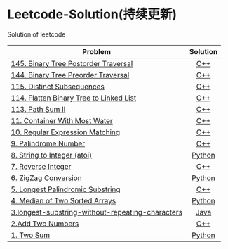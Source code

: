# Leetcode-Solution(持续更新)
Solution of leetcode

| Problem                                                              | Solution                                              | 
| -------------------------------------------------------------        | :-------------------------------------------------:   |
| [145. Binary Tree Postorder Traversal](https://leetcode.com/problems/binary-tree-postorder-traversal/)  | [C++](./CPP%20Solution/postorderTraversal.cpp) |
| [144. Binary Tree Preorder Traversal](https://leetcode.com/problems/binary-tree-preorder-traversal/)  | [C++](./CPP%20Solution/preorderTraversal.cpp) |
| [115. Distinct Subsequences](https://leetcode.com/problems/distinct-subsequences/)  | [C++](./CPP%20Solution/Distinct%20Subsequences.cpp) |
| [114. Flatten Binary Tree to Linked List](https://leetcode.com/problems/flatten-binary-tree-to-linked-list/)  | [C++](./CPP%20Solution/Flatten%20Binary%20Tree%20to%20Linked%20List.cpp) |
| [113. Path Sum II](https://leetcode.com/problems/path-sum-ii/)  | [C++](./CPP%20Solution/Path%20Sum%20II.cpp) |
| [11. Container With Most Water](https://leetcode.com/problems/container-with-most-water/)  | [C++](./CPP%20Solution/maxArea.cpp) |
| [10. Regular Expression Matching](https://leetcode.com/problems/regular-expression-matching/)  | [C++](./CPP%20Solution/isMatch.cpp) |
| [9. Palindrome Number](https://leetcode.com/problems/palindrome-number/)  | [C++](./CPP%20Solution/isPalindrome.cpp) |
| [8. String to Integer (atoi)](https://leetcode.com/problems/string-to-integer-atoi/)  | [Python](./Python%20Solution/myAtoi.py) |
| [7. Reverse Integer](https://leetcode.com/problems/reverse-integer/)  | [C++](./CPP%20Solution/reverse.cpp) |
| [6. ZigZag Conversion](https://leetcode.com/problems/zigzag-conversion/)  | [Python](./Python%20Solution/convert.py) |
| [5. Longest Palindromic Substring](https://leetcode.com/problems/longest-palindromic-substring/)  | [C++](./CPP%20Solution/longestPalindrome.cpp) |
| [4. Median of Two Sorted Arrays](https://leetcode.com/problems/path-sum-ii/)  | [Python](./Python%20Solution/findMedianSortedArrays.py) |
| [3.longest-substring-without-repeating-characters](https://leetcode.com/problems/longest-substring-without-repeating-characters/)  | [Java](./Java%20Solution/3.%20Longest%20Substring%20Without%20Repeating%20Characters.java)           |
| [2.Add Two Numbers](https://leetcode.com/problems/add-two-numbers/)  | [C++](./CPP%20Solution/Add_Two_Numbers.cpp)           |
| [1. Two Sum](https://leetcode.com/problems/two-sum/)                 | [Python](./Python%20Solution/Two%20Sum.py)            |
